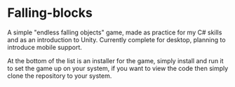 # Falling-blocks
A simple "endless falling objects" game, made as practice for my C# skills and as an introduction to Unity. Currently complete for desktop, planning to introduce mobile support.

At the bottom of the list is an installer for the game, simply install and run it to set the game up on your system, if you want to view the code then simply clone the repository to your system.

